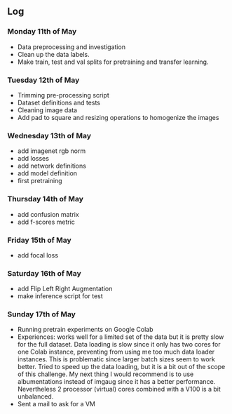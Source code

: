 ## Log 
### Monday 11th of May
* Data preprocessing and investigation
* Clean up the data labels.
* Make train, test and val splits for pretraining and transfer learning.

### Tuesday 12th of May
* Trimming pre-processing script
* Dataset definitions and tests
* Cleaning image data
* Add pad to square and resizing operations to homogenize the images

### Wednesday 13th of May
* add imagenet rgb norm
* add losses
* add network definitions
* add model definition
* first pretraining 

### Thursday 14th of May
* add confusion matrix 
* add f-scores metric

### Friday 15th of May
* add focal loss

### Saturday 16th of May
* add Flip Left Right Augmentation
* make inference script for test

### Sunday 17th of May
* Running pretrain experiments on Google Colab
* Experiences: works well for a limited set of the data but it is pretty slow for the full dataset. 
Data loading is slow since it only has two cores for one Colab instance, preventing from using me too much data loader instances.
This is problematic since larger batch sizes seem to work better.
Tried to speed up the data loading, but it is a bit out of the scope of this challenge.
My next thing I would recommend is to use albumentations instead of imgaug since it has a better performance.
Nevertheless 2 processor (virtual) cores combined with a V100 is a bit unbalanced.
* Sent a mail to ask for a VM

